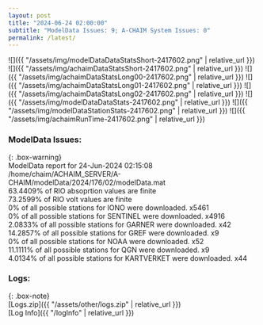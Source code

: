 ```yaml
---
layout: post
title: "2024-06-24 02:00:00"
subtitle: "ModelData Issues: 9; A-CHAIM System Issues: 0"
permalink: /latest/
---
```


![]({{ "/assets/img/modelDataDataStatsShort-2417602.png" | relative_url }})
![]({{ "/assets/img/achaimDataStatsShort-2417602.png" | relative_url }})
![]({{ "/assets/img/achaimDataStatsLong00-2417602.png" | relative_url }})
![]({{ "/assets/img/achaimDataStatsLong01-2417602.png" | relative_url }})
![]({{ "/assets/img/achaimDataStatsLong02-2417602.png" | relative_url }})
![]({{ "/assets/img/modelDataDataStats-2417602.png" | relative_url }})
![]({{ "/assets/img/modelDataStationStats-2417602.png" | relative_url }})
![]({{ "/assets/img/achaimRunTime-2417602.png" | relative_url }})


### ModelData Issues:  
  
{: .box-warning}  
 ModelData report for 24-Jun-2024 02:15:08   
 /home/chaim/ACHAIM_SERVER/A-CHAIM/modelData/2024/176/02/modelData.mat   
 63.4409% of RIO absoprtion values are finite   
 73.2599% of RIO volt values are finite   
 0% of all possible stations for IONO were downloaded. x5461   
 0% of all possible stations for SENTINEL were downloaded. x4916   
 2.0833% of all possible stations for GARNER were downloaded. x42   
 14.2857% of all possible stations for GREF were downloaded. x9   
 0% of all possible stations for NOAA were downloaded. x52   
 11.1111% of all possible stations for QGN were downloaded. x9   
 4.0134% of all possible stations for KARTVERKET were downloaded. x44   
  


### Logs:  
  
{: .box-note}  
[Logs.zip]({{ "/assets/other/logs.zip" | relative_url }})  
[Log Info]({{ "/logInfo" | relative_url }})  
